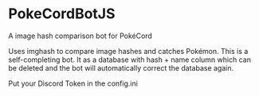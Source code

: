 # PokeCordBotJS
A image hash comparison bot for PokéCord

Uses imghash to compare image hashes and catches Pokémon. This is a self-completing bot. It as a database with hash + name column which can be deleted and the bot will automatically correct the database again.

Put your Discord Token in the config.ini
